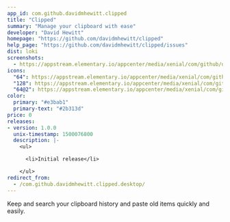 ```yaml
---
app_id: com.github.davidmhewitt.clipped
title: "Clipped"
summary: "Manage your clipboard with ease"
developer: "David Hewitt"
homepage: "https://github.com/davidmhewitt/clipped"
help_page: "https://github.com/davidmhewitt/clipped/issues"
dist: loki
screenshots:
  - https://appstream.elementary.io/appcenter/media/xenial/com/github/davidmhewitt.clipped/F7B4DFBE224C24E81ED2DBF43328D5BF/screenshots/image-1_orig.png
icons:
  "64": https://appstream.elementary.io/appcenter/media/xenial/com/github/davidmhewitt.clipped/F7B4DFBE224C24E81ED2DBF43328D5BF/icons/64x64/com.github.davidmhewitt.clipped_com.github.davidmhewitt.clipped.png
  "128": https://appstream.elementary.io/appcenter/media/xenial/com/github/davidmhewitt.clipped/F7B4DFBE224C24E81ED2DBF43328D5BF/icons/128x128/com.github.davidmhewitt.clipped_com.github.davidmhewitt.clipped.png
  "64@2": https://appstream.elementary.io/appcenter/media/xenial/com/github/davidmhewitt.clipped/F7B4DFBE224C24E81ED2DBF43328D5BF/icons/64x64@2/com.github.davidmhewitt.clipped_com.github.davidmhewitt.clipped.png
color:
  primary: "#e3bab1"
  primary-text: "#2b313d"
price: 0
releases:
- version: 1.0.0
  unix-timestamp: 1500076800
  description: |-
    <ul>

      <li>Initial release</li>

    </ul>
redirect_from:
  - /com.github.davidmhewitt.clipped.desktop/
---
```


<p>Keep and search your clipboard history and paste old items quickly and easily.</p>